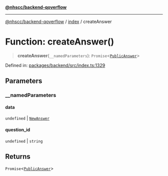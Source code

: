 [**@nhscc/backend-qoverflow**](../../README.md)

***

[@nhscc/backend-qoverflow](../../README.md) / [index](../README.md) / createAnswer

# Function: createAnswer()

> **createAnswer**(`__namedParameters`): `Promise`\<[`PublicAnswer`](../../db/type-aliases/PublicAnswer.md)\>

Defined in: [packages/backend/src/index.ts:1329](https://github.com/nhscc/qoverflow.api.hscc.bdpa.org/blob/e58635515aaccbecfff868b37cbae9a64bb762c2/packages/backend/src/index.ts#L1329)

## Parameters

### \_\_namedParameters

#### data

`undefined` \| [`NewAnswer`](../../db/type-aliases/NewAnswer.md)

#### question_id

`undefined` \| `string`

## Returns

`Promise`\<[`PublicAnswer`](../../db/type-aliases/PublicAnswer.md)\>

